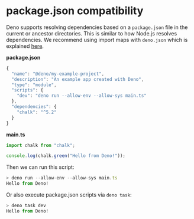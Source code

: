# package.json compatibility

Deno supports resolving dependencies based on a `package.json` file in the
current or ancestor directories. This is similar to how Node.js resolves
dependencies. We recommend using import maps with `deno.json` which is explained
[here](https://deno.land/../basics/import_maps).


**package.json**



```typescript
{
  "name": "@deno/my-example-project",
  "description": "An example app created with Deno",
  "type": "module",
  "scripts": {
    "dev": "deno run --allow-env --allow-sys main.ts"
  },
  "dependencies": {
    "chalk": "^5.2"
  }
}
```
**main.ts**



```typescript
import chalk from "chalk";

console.log(chalk.green("Hello from Deno!"));
```
Then we can run this script:



```typescript
> deno run --allow-env --allow-sys main.ts
Hello from Deno!
```
Or also execute package.json scripts via `deno task`:



```typescript
> deno task dev
Hello from Deno!
```



